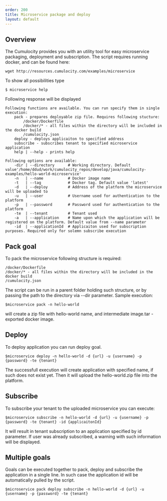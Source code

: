 ```yaml
---
order: 200
title: Microservice package and deploy
layout: default
---
```

## Overview
The Cumulocity provides you with an utility tool for easy microservice packaging, deployment and subscription. The script requires running docker, and can be found here:

    wget http://resources.cumulocity.com/examples/microservice
      
To show all possibilities type 

    $ microservice help 
    
Following response will be displayed
    
    Following functions are available. You can run specify them in single execution:
    	pack - prepares deployable zip file. Requires following stucture:
    		/docker/Dockerfile
    		/docker/* - all files within the directory will be included in the docker build
    		/cumulocity.json 
    	deploy - deploys applicaiton to specified address
    	subscribe - subscribes tenant to specified microservice application
    	help | --help - prints help
    
    Following options are available:
    	-dir | --directory 		# Working directory. Default value'/home/ddud/work/cumulocity_repos/develop/java/cumulocity-examples/hello-world-microservice' 
    	-n   | --name 	 		# Docker image name
    	-t   | --tag			# Docker tag. Default value 'latest'
    	-d   | --deploy			# Address of the platform the microservice will be uploaded to
    	-u   | --user			# Username used for authentication to the platform
    	-p   | --password 		# Password used for authentication to the platform
    	-te  | --tenant			# Tenant used
    	-a   | --application 	# Name upon which the application will be registered on the platform. Default value from --name parameter
    	-id  | --applicationId	# Applicaiton used for subscription purposes. Required only for solemn subscribe execution

## Pack goal
To pack the microservice following structure is required:
    
    /docker/Dockerfile
    /docker/* - all files within the directory will be included in the docker build
    /cumulocity.json 
The script can be run in a parent folder holding such structure, or by passing the path to the directory via --dir parameter. Sample execution:

    $microservice pack -n hello-world
    
will create a zip file with hello-world name, and intermediate image.tar - exported docker image. 

## Deploy 
To deploy application you can run deploy goal.

    $microservice deploy -n hello-world -d {url} -u {username} -p {password} -te {tenant}
    
The successfull execution will create application with specified name, if such does not exist yet. Then it will upload the hello-world.zip file into the platform. 

## Subscribe
To subscribe your tenant to the uploaded microservice you can execute:

    $microservice subscribe -n hello-world -d {url} -u {username} -p {password} -te {tenant} -id {applicaitonId}
    
It will result in tenant subscription to an application specified by id parameter. If user was already subscribed, a warning with such information will be displayed. 

## Multiple goals

Goals can be executed together to pack, deploy and subscribe the application in a single line. In such case the application id will be automatically pulled by the script. 

    $microservice pack deploy subscribe -n hello-world -d {url} -u {username} -p {password} -te {tenant}




 
